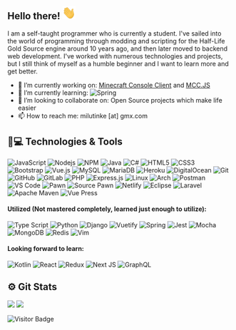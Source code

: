## Hello there! <img src="wave.gif" width="30px" height="30px">

I am a self-taught programmer who is currently a student. I've sailed into the world of programming through modding and scripting for the Half-Life Gold Source engine around 10 years ago, and then later moved to backend web development. I've worked with numerous technologies and projects, but I still think of myself as a humble beginner and I want to learn more and get better.

- 🔭 I’m currently working on: [Minecraft Console Client](https://github.com/MCCTeam/Minecraft-Console-Client) and [MCC.JS](https://github.com/milutinke/MCC.js)
- 🌱 I’m currently learning: ![Spring](https://img.shields.io/badge/Spring-%236DB33F.svg?style=flat-square&logo=spring&logoColor=white)
- 👯 I’m looking to collaborate on: Open Source projects which make life easier
- 📫 How to reach me: milutinke [at] gmx.com

## 🚀💻 Technologies & Tools

![JavaScript](https://img.shields.io/badge/-Java%20Script-black?style=flat-square&logo=javascript)
![Nodejs](https://img.shields.io/badge/Node%20JS-black?style=flat-square&logo=Node.js)
![NPM](https://img.shields.io/badge/NPM-%23000000.svg?style=flat-square&logo=npm&logoColor=white)
![Java](https://img.shields.io/badge/Java-orange?style=flat-square&logo=Java)
![C#](https://img.shields.io/badge/C%23-%2300599C.svg?style=flat-square&logo=c-sharp&logoColor=white)
![HTML5](https://img.shields.io/badge/-HTML5-E34F26?style=flat-square&logo=html5&logoColor=white)
![CSS3](https://img.shields.io/badge/-CSS3-1572B6?style=flat-square&logo=css3)
![Bootstrap](https://img.shields.io/badge/-Bootstrap-563D7C?style=flat-square&logo=bootstrap)
![Vue.js](https://img.shields.io/badge/Vue.js-35495E?style=flat-square&logo=vue.js&logoColor=4FC08D)
![MySQL](https://img.shields.io/badge/-MySQL-black?style=flat-square&logo=mysql)
![MariaDB](https://img.shields.io/badge/MariaDB-black?style=flat-square&logo=mariadb)
![Heroku](https://img.shields.io/badge/-Heroku-430098?style=flat-square&logo=heroku)
![DigitalOcean](https://img.shields.io/badge/-Digital%20Ocean-darkblue?style=flat-square&logo=digitalocean)
![Git](https://img.shields.io/badge/-Git-black?style=flat-square&logo=git)
![GitHub](https://img.shields.io/badge/-GitHub-181717?style=flat-square&logo=github)
![GitLab](https://img.shields.io/badge/-GitLab-black?style=flat-square&logo=gitlab)
![PHP](https://img.shields.io/badge/PHP-black?style=flat-square&logo=php)
![Express.js](https://img.shields.io/badge/express.js-%23404d59.svg?style=flat-square&logo=express&logoColor=%2361DAFB)
![Linux](https://img.shields.io/badge/Linux-black?style=flat-square&logo=linux)
![Arch](https://img.shields.io/badge/Arch%20Linux-1793D1?logo=arch-linux&logoColor=fff&style=flat-square)
![Postman](https://img.shields.io/badge/Postman-black?style=flat-square&logo=postman)
![VS Code](https://img.shields.io/badge/-VS%20Code-007ACC?style=flat-square&logo=visual-studio-code)
![Pawn](https://img.shields.io/badge/AMX-Pawn-blue?style=flat-square)
![Source Pawn](https://img.shields.io/badge/Source-Pawn-orange?style=flat-square)
![Netlify](https://img.shields.io/badge/Netlify-%23000000.svg?style=flat-square&logo=netlify&logoColor=#00C7B7)
![Eclipse](https://img.shields.io/badge/Eclipse-FE7A16.svg?style=flat-square&logo=Eclipse&logoColor=white)
![Laravel](https://img.shields.io/badge/Laravel-%23FF2D20.svg?style=flat-square&logo=laravel&logoColor=white)
![Apache Maven](https://img.shields.io/badge/Apache%20Maven-C71A36?style=flat-square&logo=Apache%20Maven&logoColor=white)
![Vue Press](https://img.shields.io/badge/Vue-Press-35495E?style=flat-square&logo=vue.js&logoColor=4FC08D)

#### Utilized (Not mastered completely, learned just enough to utilize):

![Type Script](https://img.shields.io/badge/Type%20Script-%23007ACC.svg?style=flat-square&logo=typescript&logoColor=white)
![Python](https://img.shields.io/badge/Python-3670A0?style=flat-square&logo=python&logoColor=ffdd54)
![Django](https://img.shields.io/badge/Django-%23092E20.svg?style=flat-square&logo=django&logoColor=white)
![Vuetify](https://img.shields.io/badge/Vuetify-1867C0?style=flat-square&logo=vuetify&logoColor=AEDDFF)
![Spring](https://img.shields.io/badge/Spring-%236DB33F.svg?style=flat-square&logo=spring&logoColor=white)
![Jest](https://img.shields.io/badge/-Jest-%23C21325?style=flat-square&logo=jest&logoColor=white)
![Mocha](https://img.shields.io/badge/-Mocha-%238D6748?style=flat-square&logo=mocha&logoColor=white)
![MongoDB](https://img.shields.io/badge/-Mongo%20DB-black?style=flat-square&logo=mongodb)
![Redis](https://img.shields.io/badge/-Redis-black?style=flat-square&logo=Redis)
![Vim](https://img.shields.io/badge/VIM-%2311AB00.svg?style=flat-square&logo=vim&logoColor=white)

#### Looking forward to learn:
![Kotlin](https://img.shields.io/badge/Kotlin-0095D5?&style=flat-square&logo=kotlin&logoColor=white)
![React](https://img.shields.io/badge/React-20232A?style=flat-square&logo=react&logoColor=61DAFB)
![Redux](https://img.shields.io/badge/Redux-%23593d88.svg?style=lat-square&logo=redux&logoColor=white)
![Next JS](https://img.shields.io/badge/Next-black?style=flat-square&logo=next.js&logoColor=white)
![GraphQL](https://img.shields.io/badge/-GraphQL-E10098?style=flat-square&logo=graphql&logoColor=white)

## ⚙️ Git Stats

<img height="160" src="https://github-readme-stats-zeta-virid.vercel.app/api?username=milutinke&show_icons=true&theme=tokyonight"> <img height="160" src="https://github-readme-stats-zeta-virid.vercel.app/api/top-langs/?username=milutinke&langs_count=5&layout=compact&theme=tokyonight">

![Visitor Badge](https://visitor-badge.laobi.icu/badge?page_id=milutinke.milutinke)
